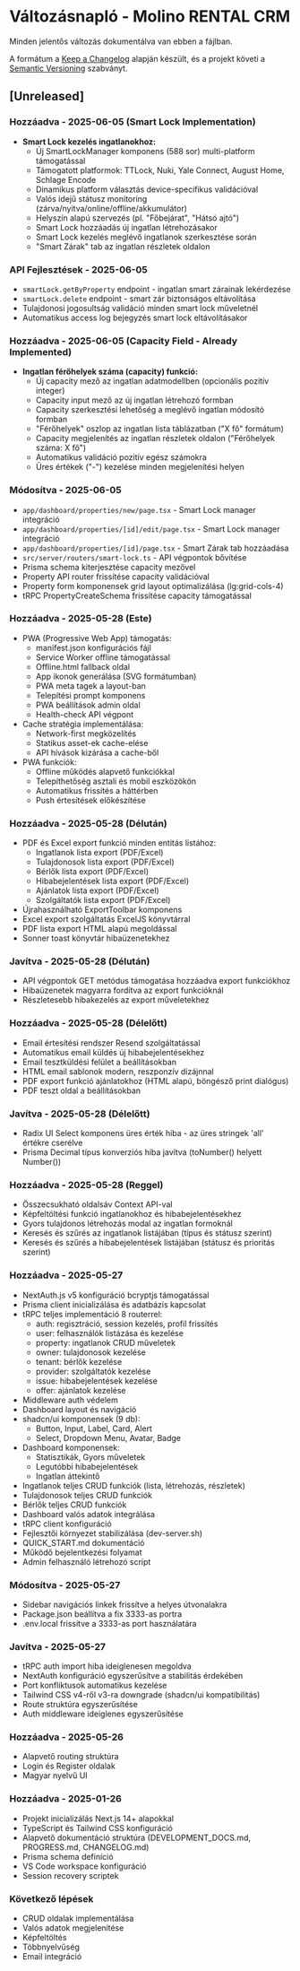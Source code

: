 # Változásnapló - Molino RENTAL CRM

Minden jelentős változás dokumentálva van ebben a fájlban.

A formátum a [Keep a Changelog](https://keepachangelog.com/en/1.0.0/) alapján készült,
és a projekt követi a [Semantic Versioning](https://semver.org/spec/v2.0.0.html) szabványt.

## [Unreleased]

### Hozzáadva - 2025-06-05 (Smart Lock Implementation)
- **Smart Lock kezelés ingatlanokhoz:**
  - Új SmartLockManager komponens (588 sor) multi-platform támogatással
  - Támogatott platformok: TTLock, Nuki, Yale Connect, August Home, Schlage Encode
  - Dinamikus platform választás device-specifikus validációval
  - Valós idejű státusz monitoring (zárva/nyitva/online/offline/akkumulátor)
  - Helyszín alapú szervezés (pl. "Főbejárat", "Hátsó ajtó")
  - Smart Lock hozzáadás új ingatlan létrehozásakor
  - Smart Lock kezelés meglévő ingatlanok szerkesztése során
  - "Smart Zárak" tab az ingatlan részletek oldalon

### API Fejlesztések - 2025-06-05
- `smartLock.getByProperty` endpoint - ingatlan smart zárainak lekérdezése
- `smartLock.delete` endpoint - smart zár biztonságos eltávolítása
- Tulajdonosi jogosultság validáció minden smart lock műveletnél
- Automatikus access log bejegyzés smart lock eltávolításakor

### Hozzáadva - 2025-06-05 (Capacity Field - Already Implemented)
- **Ingatlan férőhelyek száma (capacity) funkció:**
  - Új capacity mező az ingatlan adatmodellben (opcionális pozitív integer)
  - Capacity input mező az új ingatlan létrehozó formban
  - Capacity szerkesztési lehetőség a meglévő ingatlan módosító formban
  - "Férőhelyek" oszlop az ingatlan lista táblázatban ("X fő" formátum)
  - Capacity megjelenítés az ingatlan részletek oldalon ("Férőhelyek száma: X fő")
  - Automatikus validáció pozitív egész számokra
  - Üres értékek ("-") kezelése minden megjelenítési helyen

### Módosítva - 2025-06-05
- `app/dashboard/properties/new/page.tsx` - Smart Lock manager integráció
- `app/dashboard/properties/[id]/edit/page.tsx` - Smart Lock manager integráció  
- `app/dashboard/properties/[id]/page.tsx` - Smart Zárak tab hozzáadása
- `src/server/routers/smart-lock.ts` - API végpontok bővítése
- Prisma schema kiterjesztése capacity mezővel
- Property API router frissítése capacity validációval
- Property form komponensek grid layout optimalizálása (lg:grid-cols-4)
- tRPC PropertyCreateSchema frissítése capacity támogatással

### Hozzáadva - 2025-05-28 (Este)
- PWA (Progressive Web App) támogatás:
  - manifest.json konfigurációs fájl
  - Service Worker offline támogatással
  - Offline.html fallback oldal
  - App ikonok generálása (SVG formátumban)
  - PWA meta tagek a layout-ban
  - Telepítési prompt komponens
  - PWA beállítások admin oldal
  - Health-check API végpont
- Cache stratégia implementálása:
  - Network-first megközelítés
  - Statikus asset-ek cache-elése
  - API hívások kizárása a cache-ből
- PWA funkciók:
  - Offline működés alapvető funkciókkal
  - Telepíthetőség asztali és mobil eszközökön
  - Automatikus frissítés a háttérben
  - Push értesítések előkészítése

### Hozzáadva - 2025-05-28 (Délután)
- PDF és Excel export funkció minden entitás listához:
  - Ingatlanok lista export (PDF/Excel)
  - Tulajdonosok lista export (PDF/Excel)
  - Bérlők lista export (PDF/Excel)
  - Hibabejelentések lista export (PDF/Excel)
  - Ajánlatok lista export (PDF/Excel)
  - Szolgáltatók lista export (PDF/Excel)
- Újrahasználható ExportToolbar komponens
- Excel export szolgáltatás ExcelJS könyvtárral
- PDF lista export HTML alapú megoldással
- Sonner toast könyvtár hibaüzenetekhez

### Javítva - 2025-05-28 (Délután)
- API végpontok GET metódus támogatása hozzáadva export funkciókhoz
- Hibaüzenetek magyarra fordítva az export funkcióknál
- Részletesebb hibakezelés az export műveletekhez

### Hozzáadva - 2025-05-28 (Délelőtt)
- Email értesítési rendszer Resend szolgáltatással
- Automatikus email küldés új hibabejelentésekhez
- Email tesztküldési felület a beállításokban
- HTML email sablonok modern, reszponzív dizájnnal
- PDF export funkció ajánlatokhoz (HTML alapú, böngésző print dialógus)
- PDF teszt oldal a beállításokban

### Javítva - 2025-05-28 (Délelőtt)
- Radix UI Select komponens üres érték hiba - az üres stringek 'all' értékre cserélve
- Prisma Decimal típus konverziós hiba javítva (toNumber() helyett Number())

### Hozzáadva - 2025-05-28 (Reggel)
- Összecsukható oldalsáv Context API-val
- Képfeltöltési funkció ingatlanokhoz és hibabejelentésekhez
- Gyors tulajdonos létrehozás modal az ingatlan formoknál
- Keresés és szűrés az ingatlanok listájában (típus és státusz szerint)
- Keresés és szűrés a hibabejelentések listájában (státusz és prioritás szerint)

### Hozzáadva - 2025-05-27
- NextAuth.js v5 konfiguráció bcryptjs támogatással
- Prisma client inicializálása és adatbázis kapcsolat
- tRPC teljes implementáció 8 routerrel:
  - auth: regisztráció, session kezelés, profil frissítés
  - user: felhasználók listázása és kezelése
  - property: ingatlanok CRUD műveletek
  - owner: tulajdonosok kezelése
  - tenant: bérlők kezelése
  - provider: szolgáltatók kezelése
  - issue: hibabejelentések kezelése
  - offer: ajánlatok kezelése
- Middleware auth védelem
- Dashboard layout és navigáció
- shadcn/ui komponensek (9 db):
  - Button, Input, Label, Card, Alert
  - Select, Dropdown Menu, Avatar, Badge
- Dashboard komponensek:
  - Statisztikák, Gyors műveletek
  - Legutóbbi hibabejelentések
  - Ingatlan áttekintő
- Ingatlanok teljes CRUD funkciók (lista, létrehozás, részletek)
- Tulajdonosok teljes CRUD funkciók
- Bérlők teljes CRUD funkciók
- Dashboard valós adatok integrálása
- tRPC client konfiguráció
- Fejlesztői környezet stabilizálása (dev-server.sh)
- QUICK_START.md dokumentáció
- Működő bejelentkezési folyamat
- Admin felhasználó létrehozó script

### Módosítva - 2025-05-27
- Sidebar navigációs linkek frissítve a helyes útvonalakra
- Package.json beállítva a fix 3333-as portra
- .env.local frissítve a 3333-as port használatára

### Javítva - 2025-05-27
- tRPC auth import hiba ideiglenesen megoldva
- NextAuth konfiguráció egyszerűsítve a stabilitás érdekében
- Port konfliktusok automatikus kezelése
- Tailwind CSS v4-ről v3-ra downgrade (shadcn/ui kompatibilitás)
- Route struktúra egyszerűsítése
- Auth middleware ideiglenes egyszerűsítése

### Hozzáadva - 2025-05-26
- Alapvető routing struktúra
- Login és Register oldalak
- Magyar nyelvű UI

### Hozzáadva - 2025-01-26
- Projekt inicializálás Next.js 14+ alapokkal
- TypeScript és Tailwind CSS konfiguráció
- Alapvető dokumentáció struktúra (DEVELOPMENT_DOCS.md, PROGRESS.md, CHANGELOG.md)
- Prisma schema definíció
- VS Code workspace konfiguráció
- Session recovery scriptek

### Következő lépések
- CRUD oldalak implementálása
- Valós adatok megjelenítése
- Képfeltöltés
- Többnyelvűség
- Email integráció